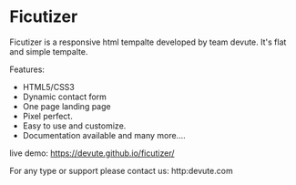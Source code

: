 # Ficutizer
Ficutizer is a responsive html tempalte developed by team devute. It's flat and simple tempalte. 

Features: 
- HTML5/CSS3
- Dynamic contact form
- One page landing page
- Pixel perfect. 
- Easy to use and customize.
- Documentation available and many more....

live demo: https://devute.github.io/ficutizer/

For any type or support please contact us: http:devute.com
